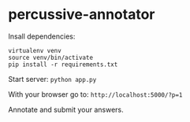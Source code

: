 # percussive-annotator

Insall dependencies:
```shell
virtualenv venv
source venv/bin/activate
pip install -r requirements.txt
```

Start server:
`python app.py`

With your browser go to:
`http://localhost:5000/?p=1`

Annotate and submit your answers.
